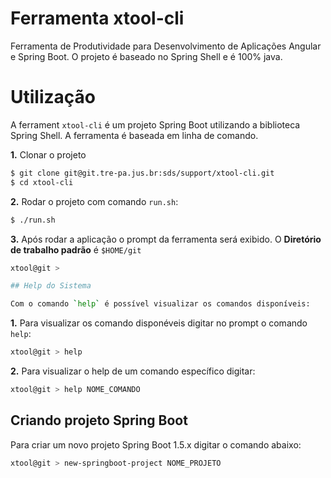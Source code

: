 # Ferramenta xtool-cli

Ferramenta de Produtividade para Desenvolvimento de Aplicações Angular e Spring Boot. O projeto é baseado no Spring Shell e é 100% java.

# Utilização

A ferrament `xtool-cli` é um projeto Spring Boot utilizando a biblioteca Spring Shell. A ferramenta é baseada em linha de comando.


**1.** Clonar o projeto 

```sh
$ git clone git@git.tre-pa.jus.br:sds/support/xtool-cli.git
$ cd xtool-cli
```

**2.** Rodar o projeto com comando `run.sh`:

```sh
$ ./run.sh
```

**3.** Após rodar a aplicação o prompt da ferramenta será exibido. O **Diretório de trabalho padrão** é `$HOME/git`

```sh
xtool@git >

## Help do Sistema

Com o comando `help` é possível visualizar os comandos disponíveis:  

```

**1.** Para visualizar os comando disponéveis digitar no prompt o comando `help`:

```sh
xtool@git > help
```

**2.** Para visualizar o help de um comando específico digitar: 

```sh
xtool@git > help NOME_COMANDO
```


## Criando projeto Spring Boot

Para criar um novo projeto Spring Boot 1.5.x digitar o comando abaixo:

```sh
xtool@git > new-springboot-project NOME_PROJETO
```